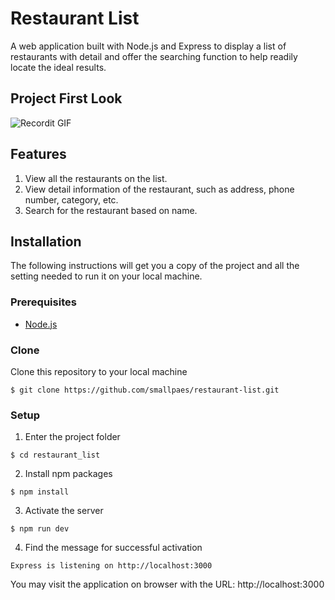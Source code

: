 # Restaurant List

A web application built with Node.js and Express to display a list of restaurants with detail and offer the searching function to help readily locate the ideal results.

## Project First Look
![Recordit GIF](http://g.recordit.co/XKo2otvvs8.gif)

## Features
1. View all the restaurants on the list.
2. View detail information of the restaurant, such as address, phone number, category, etc.
3. Search for the restaurant based on name.

## Installation
The following instructions will get you a copy of the project and all the setting needed to run it on your local machine.


### Prerequisites

- [Node.js](https://nodejs.org/en/download/)

### Clone

Clone this repository to your local machine

```
$ git clone https://github.com/smallpaes/restaurant-list.git
```

### Setup

1. Enter the project folder

```
$ cd restaurant_list
```

2. Install npm packages

```
$ npm install
```

3. Activate the server 

```
$ npm run dev
```

4. Find the message for successful activation

```
Express is listening on http://localhost:3000
```
You may visit the application on browser with the URL: http://localhost:3000

